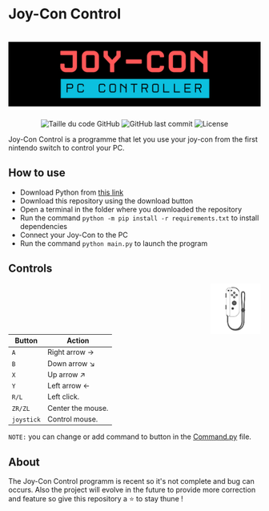 # Joy-Con Control
# ![Logo.png](photos/Banniere_JoyConControl.png)

<div align=center>
  <img alt="Taille du code GitHub" src="https://img.shields.io/github/languages/code-size/Wanous/Joy-Con_Control?label=taille%20du%20code">
  <img alt="GitHub last commit" src="https://img.shields.io/github/last-commit/Wanous/Joy-Con_Control?logo=github&style=plastic">
  <img alt="License" src="https://img.shields.io/github/license/Wanous/Joy-Con_Control?style=plastic">
</div>

Joy-Con Control is a programme that let you use your joy-con from the first nintendo switch to control your PC. 

## How to use

- Download Python from [this link](https://www.python.org/downloads/)
- Download this repository using the download button
- Open a terminal in the folder where you downloaded the repository
- Run the command `python -m pip install -r requirements.txt` to install dependencies
- Connect your Joy-Con to the PC
- Run the command `python main.py` to launch the program

## Controls
<img alt="Joycon_map" align="right"  height="20%" width="20%" src="photos/joycon.png">

| Button | Action |
| ------ | ------ |
| `A`        | Right arrow →|
| `B`        | Down arrow ↘|
| `X`        | Up arrow ↗|
| `Y`        | Left arrow ←|
|`R/L`       | Left click.|
| `ZR/ZL`    | Center the mouse.|
| `joystick` | Control mouse.|

``NOTE:`` you can change or add command to button in the [Command.py]([https://www.python.org/downloads/](https://github.com/Wanous/Joy-Con_Control/blob/main/src/Command.py)) file.

## About

The Joy-Con Control programm is recent so it's not complete and bug can occurs. 
Also the project will evolve in the future to provide more correction and feature so give this repository a ⭐ to stay thune !

